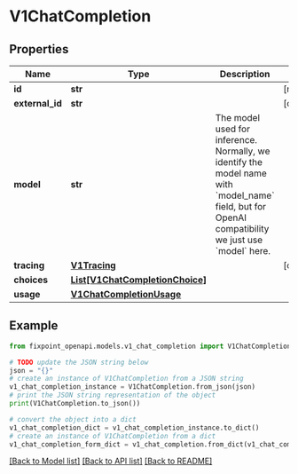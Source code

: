 # V1ChatCompletion


## Properties

Name | Type | Description | Notes
------------ | ------------- | ------------- | -------------
**id** | **str** |  | [readonly] 
**external_id** | **str** |  | [optional] 
**model** | **str** | The model used for inference. Normally, we identify the model name with &#x60;model_name&#x60; field, but for OpenAI compatibility we just use &#x60;model&#x60; here. | 
**tracing** | [**V1Tracing**](V1Tracing.md) |  | [optional] 
**choices** | [**List[V1ChatCompletionChoice]**](V1ChatCompletionChoice.md) |  | 
**usage** | [**V1ChatCompletionUsage**](V1ChatCompletionUsage.md) |  | 

## Example

```python
from fixpoint_openapi.models.v1_chat_completion import V1ChatCompletion

# TODO update the JSON string below
json = "{}"
# create an instance of V1ChatCompletion from a JSON string
v1_chat_completion_instance = V1ChatCompletion.from_json(json)
# print the JSON string representation of the object
print(V1ChatCompletion.to_json())

# convert the object into a dict
v1_chat_completion_dict = v1_chat_completion_instance.to_dict()
# create an instance of V1ChatCompletion from a dict
v1_chat_completion_form_dict = v1_chat_completion.from_dict(v1_chat_completion_dict)
```
[[Back to Model list]](../README.md#documentation-for-models) [[Back to API list]](../README.md#documentation-for-api-endpoints) [[Back to README]](../README.md)


